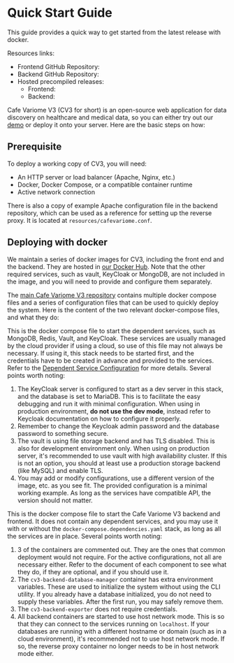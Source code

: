 # Quick Start Guide

<primary-label ref="cv3"/>
<link-summary>This guide provides a quick way to get started from the latest release with docker.</link-summary>

Resources links:

- Frontend GitHub Repository: [](https://github.com/CafeVariomeUoL/cv3-frontend/)
- Backend GitHub Repository: [](https://github.com/CafeVariomeUoL/cv3-backend/)
- Hosted precompiled releases:
    - Frontend: [](https://artifactory.cafevariome.org/#browse/browse:cv3-frontend)
    - Backend: [](https://artifactory.cafevariome.org/#browse/browse:cv3-backend)

Cafe Variome V3 (CV3 for short) is an open-source web application for data discovery on healthcare and medical data, so you can either try out our [demo](https://www.cafevariome.org/) or deploy it onto your server. Here are the basic steps on how:

## Prerequisite

To deploy a working copy of CV3, you will need:

- An HTTP server or load balancer (Apache, Nginx, etc.)
- Docker, Docker Compose, or a compatible container runtime
- Active network connection

There is also a copy of example Apache configuration file in the backend repository, which can be used as a reference for setting up the reverse proxy. It is located at `resources/cafevariome.conf`.

## Deploying with docker

We maintain a series of docker images for CV3, including the front end and the backend. They are hosted in [our Docker Hub](https://hub.docker.com/u/brookeslab). Note that the other required services, such as vault, KeyCloak or MongoDB, are not included in the image, and you will need to provide and configure them separately.

The [main Cafe Variome V3 repository](https://github.com/CafeVariomeUoL/CafeVariomeV3) contains multiple docker compose files and a series of configuration files that can be used to quickly deploy the system. Here is the content of the two relevant docker-compose files, and what they do:

<code-block src="yaml/docker-compose.cv-dependency.yaml" collapsed-title="docker-compose.dependencies.yaml" collapsible="true" lang="yaml" />

This is the docker compose file to start the dependent services, such as MongoDB, Redis, Vault, and KeyCloak. These services are usually managed by the cloud provider if using a cloud, so use of this file may not always be necessary. If using it, this stack needs to be started first, and the credentials have to be created in advance and provided to the services. Refer to the [Dependent Service Configuration](dependent-services-configuration.md) for more details. Several points worth noting:

1. The KeyCloak server is configured to start as a dev server in this stack, and the database is set to MariaDB. This is to facilitate the easy debugging and run it with minimal configuration. When using in production environment,
   **do not use the dev mode**, instead refer to Keycloak documentation on how to configure it properly.
2. Remember to change the Keycloak admin password and the database password to something secure.
3. The vault is using file storage backend and has TLS disabled. This is also for development environment only. When using on production server, it's recommended to use vault with high availability cluster. If this is not an option, you should at least use a production storage backend (like MySQL) and enable TLS.
4. You may add or modify configurations, use a different version of the image, etc. as you see fit. The provided configuration is a minimal working example. As long as the services have compatible API, the version should not matter.

<code-block src="yaml/docker-compose.cv.yaml" collapsed-title="docker-compose.cv.yaml" collapsible="true" lang="yaml" />

This is the docker compose file to start the Cafe Variome V3 backend and frontend. It does not contain any dependent services, and you may use it with or without the `docker-compose.dependencies.yaml` stack, as long as all the services are in place. Several points worth noting:

1. 3 of the containers are commented out. They are the ones that common deployment would not require. For the active configurations, not all are necessary either. Refer to the document of each component to see what they do, if they are optional, and if you should use it.
2. The `cv3-backend-database-manager` container has extra environment variables. These are used to initialize the system without using the CLI utility. If you already have a database initialized, you do not need to supply these variables. After the first run, you may safely remove them.
3. The `cv3-backend-exporter` does not require credentials.
4. All backend containers are started to use host network mode. This is so that they can connect to the services running on `localhost`. If your databases are running with a different hostname or domain (such as in a cloud environment), it's recommended not to use host network mode. If so, the reverse proxy container no longer needs to be in host network mode either.

<seealso>
    <category ref="related">
        <a href="deploying-backend.md"/>
        <a href="deploying-frontend.md"/>
        <a href="dependent-services-configuration.md"/>
    </category>
</seealso>